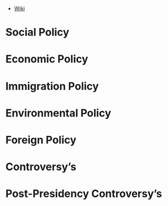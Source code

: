 - [Wiki](https://en.wikipedia.org/wiki/George_H._W._Bush)
# Social Policy

# Economic Policy

# Immigration Policy

# Environmental Policy

# Foreign Policy

# Controversy’s

# Post-Presidency Controversy’s
